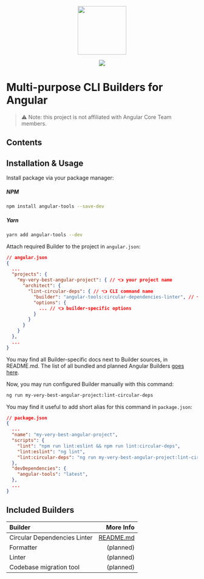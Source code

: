 <p align="center">
  <img width="128px" src="https://raw.githubusercontent.com/ScarletFlash/angular-tools/main/assets/logo.svg" />
</p>
<p align="center">
  <img src="https://github.com/ScarletFlash/angular-tools/actions/workflows/check-sources.yaml/badge.svg" />

</p>

# Multi-purpose CLI Builders for Angular

> ⚠️ Note: this project is not affiliated with Angular Core Team members.

## Contents

## Installation & Usage

Install package via your package manager:

##### NPM

```bash
npm install angular-tools --save-dev
```

##### Yarn

```bash
yarn add angular-tools --dev
```

Attach required Builder to the project in `angular.json`:

```json
// angular.json
{
  ...
  "projects": {
    "my-very-best-angular-project": { // 👈 your project name
      "architect": {
        "lint-circular-deps": { // 👈 CLI command name
          "builder": "angular-tools:circular-dependencies-linter", // 👈 required builder
          "options": {
            ... // 👈 builder-specific options
          }
        }
      }
    }
  },
  ...
}
```

You may find all Builder-specific docs next to Builder sources, in README.md. The list of all bundled and planned
Angular Builders [goes here](#Included-Builders).

Now, you may run configured Builder manually with this command:

```bash
ng run my-very-best-angular-project:lint-circular-deps
```

You may find it useful to add short alias for this command in `package.json`:

```json
// package.json
{
  ...
  "name": "my-very-best-angular-project",
  "scripts": {
    "lint": "npm run lint:eslint && npm run lint:circular-deps",
    "lint:eslint": "ng lint",
    "lint:circular-deps": "ng run my-very-best-angular-project:lint-circular-deps",
  },
  "devDependencies": {
    "angular-tools": "latest",
  },
  ...
}
```

## Included Builders

| Builder                      |                                                      More Info |
| :--------------------------- | -------------------------------------------------------------: |
| Circular Dependencies Linter | [README.md](./packages/circular-dependencies-linter/README.md) |
| Formatter                    |                                                      (planned) |
| Linter                       |                                                      (planned) |
| Codebase migration tool      |                                                      (planned) |
